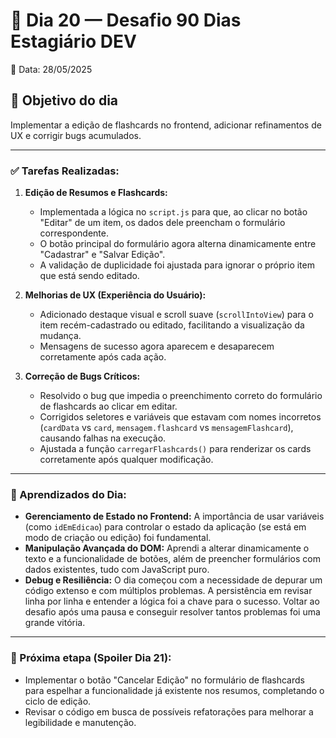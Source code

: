 # 📒 Dia 20 — Desafio 90 Dias Estagiário DEV

📅 Data: 28/05/2025

## 🎯 Objetivo do dia
Implementar a edição de flashcards no frontend, adicionar refinamentos de UX e corrigir bugs acumulados.

---

### ✅ Tarefas Realizadas:

1.  **Edição de Resumos e Flashcards:**
    * Implementada a lógica no `script.js` para que, ao clicar no botão "Editar" de um item, os dados dele preencham o formulário correspondente.
    * O botão principal do formulário agora alterna dinamicamente entre "Cadastrar" e "Salvar Edição".
    * A validação de duplicidade foi ajustada para ignorar o próprio item que está sendo editado.

2.  **Melhorias de UX (Experiência do Usuário):**
    * Adicionado destaque visual e scroll suave (`scrollIntoView`) para o item recém-cadastrado ou editado, facilitando a visualização da mudança.
    * Mensagens de sucesso agora aparecem e desaparecem corretamente após cada ação.

3.  **Correção de Bugs Críticos:**
    * Resolvido o bug que impedia o preenchimento correto do formulário de flashcards ao clicar em editar.
    * Corrigidos seletores e variáveis que estavam com nomes incorretos (`cardData` vs `card`, `mensagem.flashcard` vs `mensagemFlashcard`), causando falhas na execução.
    * Ajustada a função `carregarFlashcards()` para renderizar os cards corretamente após qualquer modificação.

---

### 🧠 Aprendizados do Dia:

* **Gerenciamento de Estado no Frontend:** A importância de usar variáveis (como `idEmEdicao`) para controlar o estado da aplicação (se está em modo de criação ou edição) foi fundamental.
* **Manipulação Avançada do DOM:** Aprendi a alterar dinamicamente o texto e a funcionalidade de botões, além de preencher formulários com dados existentes, tudo com JavaScript puro.
* **Debug e Resiliência:** O dia começou com a necessidade de depurar um código extenso e com múltiplos problemas. A persistência em revisar linha por linha e entender a lógica foi a chave para o sucesso. Voltar ao desafio após uma pausa e conseguir resolver tantos problemas foi uma grande vitória.

---

### 🚀 Próxima etapa (Spoiler Dia 21):

* Implementar o botão "Cancelar Edição" no formulário de flashcards para espelhar a funcionalidade já existente nos resumos, completando o ciclo de edição.
* Revisar o código em busca de possíveis refatorações para melhorar a legibilidade e manutenção.